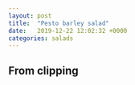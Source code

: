 ```yaml
---
layout: post
title:  "Pesto barley salad"
date:   2019-12-22 12:02:32 +0000
categories: salads
---
```


## From clipping